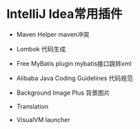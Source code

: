 
# IntelliJ Idea常用插件

   * Maven Helper                       maven冲突
   
   * Lombok                             代码生成
   
   * Free MyBatis plugin                mybatis接口跳转xml
   
   * Alibaba Java Coding Guidelines     代码规范
   
   * Background Image Plus              背景图片
   
   * Translation
   
   * VisualVM launcher